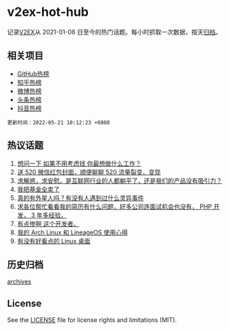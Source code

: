# v2ex-hot-hub

 记录[V2EX](https://www.v2ex.com/)从 2021-01-06 日至今的热门话题。每小时抓取一次数据，按天[归档](archives)。
 
 ## 相关项目

- [GitHub热榜](https://github.com/snaildev/github-hot-hub)
- [知乎热榜](https://github.com/snaildev/zhihu-hot-hub)
- [微博热榜](https://github.com/snaildev/weibo-hot-hub)
- [头条热榜](https://github.com/snaildev/toutiao-hot-hub)
- [抖音热榜](https://github.com/snaildev/douyin-hot-hub)


 `更新时间：2022-05-21 10:12:23 +0800`

## 热议话题

1. [想问一下 如果不用考虑钱 你最想做什么工作？](https://www.v2ex.com/t/854111)
1. [送 520 微信红包封面，顺便聊聊 520 流量裂变、变现](https://www.v2ex.com/t/854125)
1. [求解惑，求安慰。是互联网行业的人都躺平了，还是我们的产品没有吸引力？](https://www.v2ex.com/t/854154)
1. [我把基金全卖了](https://www.v2ex.com/t/854206)
1. [真的有外星人吗？有没有人遇到过什么灵异事件](https://www.v2ex.com/t/854161)
1. [求各位帮忙看看我的简历有什么问题，好多公司连面试机会也没有， PHP 开发， 3 年多经验，](https://www.v2ex.com/t/854101)
1. [有点惨啊 这个开发者。](https://www.v2ex.com/t/854116)
1. [我的 Arch Linux 和 LineageOS 使用心得](https://www.v2ex.com/t/854140)
1. [有没有好看点的 Linux 桌面](https://www.v2ex.com/t/854104)

## 历史归档

[archives](archives)

## License

See the [LICENSE](LICENSE) file for license rights and limitations (MIT).
